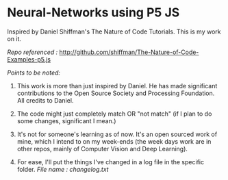 # Neural-Networks using P5 JS
Inspired by Daniel Shiffman's The Nature of Code Tutorials. This is my work on it.  

*Repo referenced :* http://github.com/shiffman/The-Nature-of-Code-Examples-p5.js

*Points to be noted:*

1) This work is more than just inspired by Daniel. He has made significant contributions to the Open Source Society and Processing Foundation. All credits to Daniel. 

2) The code might just completely match OR "not match" (if I plan to do some changes, significant I mean.) 

3) It's not for someone's learning as of now. It's an open sourced work of mine, which I intend to on my week-ends (the week days work are in other repos, mainly of Computer Vision and Deep Learning). 

4) For ease, I'll put the things I've changed in a log file in the specific folder. *File name : changelog.txt*
